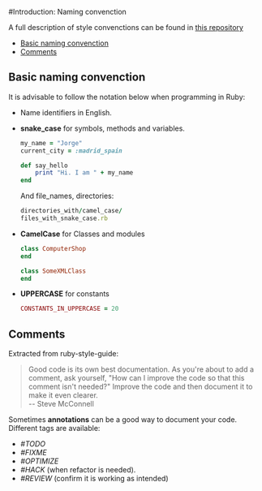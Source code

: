 #Introduction: Naming convenction

A full description of style convenctions can be found in <a href="https://github.com/bbatsov/ruby-style-guide#naming" target="_blank">this repository</a>

- [Basic naming convenction](#basic_convenction)
- [Comments](#comments)

## <a name="basic_convenction"></a>Basic naming convenction

It is advisable to follow the notation below when programming in Ruby:

- Name identifiers in English.
- **snake_case** for symbols, methods and variables.

	```Ruby
	my_name = "Jorge"
	current_city = :madrid_spain

	def say_hello
		print "Hi. I am " + my_name
	end
	```

	And file_names, directories:

	```Ruby
	directories_with/camel_case/
	files_with_snake_case.rb
	```

- **CamelCase** for Classes and modules

	```Ruby
	class ComputerShop
	end

	class SomeXMLClass
	end
	```

- **UPPERCASE** for constants

	```Ruby
	CONSTANTS_IN_UPPERCASE = 20
	```

## <a name="comments"></a> Comments

Extracted from ruby-style-guide:

> Good code is its own best documentation. As you're about to add a comment, ask yourself, "How can I improve the code so that this comment isn't needed?" Improve the code and then document it to make it even clearer. <br />
-- Steve McConnell

Sometimes **annotations** can be a good way to document your code. Different tags are available:

- *#TODO*
- *#FIXME*
- *#OPTIMIZE*
- *#HACK* (when refactor is needed).
- *#REVIEW* (confirm it is working as intended)

